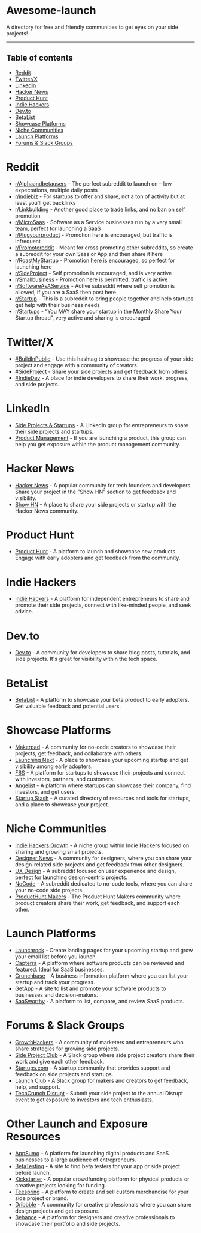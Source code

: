 # Awesome-launch

A directory for free and friendly communities to get eyes on your side projects!

--------------------

## Table of contents

- [Reddit](#reddit)
- [Twitter/X](#twitter)
- [LinkedIn](#linkedin)
- [Hacker News](#hackernews)
- [Product Hunt](#producthunt)
- [Indie Hackers](#indiehackers)
- [Dev.to](#devto)
- [BetaList](#betalist)
- [Showcase Platforms](#showcaseplatforms)
- [Niche Communities](#nichecommunities)
- [Launch Platforms](#launchplatforms)
- [Forums & Slack Groups](#forumsandslack)

# Reddit
* [r/Alphaandbetausers](https://www.reddit.com/r/Alphaandbetausers) - The perfect subreddit to launch on – low expectations, multiple daily posts
* [r/indiebiz](https://www.reddit.com/r/indiebiz) - For startups to offer and share, not a ton of activity but at least you’ll get backlinks
* [r/Linkbuilding](https://www.reddit.com/r/Linkbuilding) - Another good place to trade links, and no ban on self promotion
* [r/MicroSaas](https://www.reddit.com/r/MicroSaas) - Software as a Service businesses run by a very small team, perfect for launching a SaaS
* [r/Plugyourproduct](https://www.reddit.com/r/Plugyourproduct) - Promotion here is encouraged, but traffic is infrequent
* [r/Promotereddit](https://www.reddit.com/r/Promotereddit) - Meant for cross promoting other subreddits, so create a subreddit for your own Saas or App and then share it here
* [r/RoastMyStartup](https://www.reddit.com/r/RoastMyStartup) - Promotion here is encouraged, so perfect for launching here
* [r/SideProject](https://www.reddit.com/r/SideProject) - Self promotion is encouraged, and is very active
* [r/Smallbusiness](https://www.reddit.com/r/Smallbusiness) - Promotion here is permitted, traffic is active
* [r/SoftwareAsAService](https://www.reddit.com/r/SoftwareAsAService) - Active subreddit where self promotion is allowed, if you are a SaaS then post here
* [r/Startup](https://www.reddit.com/r/Startup) - This is a subreddit to bring people together and help startups get help with their business needs
* [r/Startups](https://www.reddit.com/r/Startups) - “You MAY share your startup in the Monthly Share Your Startup thread”, very active and sharing is encouraged

# Twitter/X
* [#BuildInPublic](https://twitter.com/hashtag/buildinpublic) - Use this hashtag to showcase the progress of your side project and engage with a community of creators.
* [#SideProject](https://twitter.com/hashtag/sideproject) - Share your side projects and get feedback from others.
* [#IndieDev](https://twitter.com/hashtag/IndieDev) - A place for indie developers to share their work, progress, and side projects.

# LinkedIn
* [Side Projects & Startups](https://www.linkedin.com/groups/11908947/) - A LinkedIn group for entrepreneurs to share their side projects and startups.
* [Product Management](https://www.linkedin.com/groups/1965894/) - If you are launching a product, this group can help you get exposure within the product management community.

# Hacker News
* [Hacker News](https://news.ycombinator.com/) - A popular community for tech founders and developers. Share your project in the "Show HN" section to get feedback and visibility.
* [Show HN](https://news.ycombinator.com/show) - A place to share your side projects or startup with the Hacker News community.

# Product Hunt
* [Product Hunt](https://www.producthunt.com/) - A platform to launch and showcase new products. Engage with early adopters and get feedback from the community.

# Indie Hackers
* [Indie Hackers](https://www.indiehackers.com/) - A platform for independent entrepreneurs to share and promote their side projects, connect with like-minded people, and seek advice.

# Dev.to
* [Dev.to](https://dev.to/) - A community for developers to share blog posts, tutorials, and side projects. It's great for visibility within the tech space.

# BetaList
* [BetaList](https://betalist.com/) - A platform to showcase your beta product to early adopters. Get valuable feedback and potential users.

# Showcase Platforms
* [Makerpad](https://www.makerpad.co/) - A community for no-code creators to showcase their projects, get feedback, and collaborate with others.
* [Launching Next](https://www.launchingnext.com/) - A place to showcase your upcoming startup and get visibility among early adopters.
* [F6S](https://www.f6s.com/) - A platform for startups to showcase their projects and connect with investors, partners, and customers.
* [Angelist](https://angel.co/) - A platform where startups can showcase their company, find investors, and get users.
* [Startup Stash](https://startupstash.com/) - A curated directory of resources and tools for startups, and a place to showcase your project.

# Niche Communities
* [Indie Hackers Growth](https://www.indiehackers.com/growth) - A niche group within Indie Hackers focused on sharing and growing small projects.
* [Designer News](https://www.designernews.co/) - A community for designers, where you can share your design-related side projects and get feedback from other designers.
* [UX Design](https://www.reddit.com/r/UXDesign/) - A subreddit focused on user experience and design, perfect for launching design-centric projects.
* [NoCode](https://www.reddit.com/r/NoCode/) - A subreddit dedicated to no-code tools, where you can share your no-code side projects.
* [ProductHunt Makers](https://www.producthunt.com/makers) - The Product Hunt Makers community where product creators share their work, get feedback, and support each other.

# Launch Platforms
* [Launchrock](https://www.launchrock.com/) - Create landing pages for your upcoming startup and grow your email list before you launch.
* [Capterra](https://www.capterra.com/) - A platform where software products can be reviewed and featured. Ideal for SaaS businesses.
* [Crunchbase](https://www.crunchbase.com/) - A business information platform where you can list your startup and track your progress.
* [GetApp](https://www.getapp.com/) - A site to list and promote your software products to businesses and decision-makers.
* [SaaSworthy](https://www.saasworthy.com/) - A platform to list, compare, and review SaaS products.

# Forums & Slack Groups
* [GrowthHackers](https://growthhackers.com/) - A community of marketers and entrepreneurs who share strategies for growing side projects.
* [Side Project Club](https://www.sideprojectclub.com/) - A Slack group where side project creators share their work and give each other feedback.
* [Startups.com](https://www.startups.com/community) - A startup community that provides support and feedback on side projects and startups.
* [Launch Club](https://www.launchclub.io/) - A Slack group for makers and creators to get feedback, help, and support.
* [TechCrunch Disrupt](https://techcrunch.com/events/disrupt/) - Submit your side project to the annual Disrupt event to get exposure to investors and tech enthusiasts.

# Other Launch and Exposure Resources
* [AppSumo](https://appsumo.com/) - A platform for launching digital products and SaaS businesses to a large audience of entrepreneurs.
* [BetaTesting](https://www.betateesting.com/) - A site to find beta testers for your app or side project before launch.
* [Kickstarter](https://www.kickstarter.com/) - A popular crowdfunding platform for physical products or creative projects looking for funding.
* [Teespring](https://www.teespring.com/) - A platform to create and sell custom merchandise for your side project or brand.
* [Dribbble](https://dribbble.com/) - A community for creative professionals where you can share design projects and get exposure.
* [Behance](https://www.behance.net/) - A platform for designers and creative professionals to showcase their portfolio and side projects.

